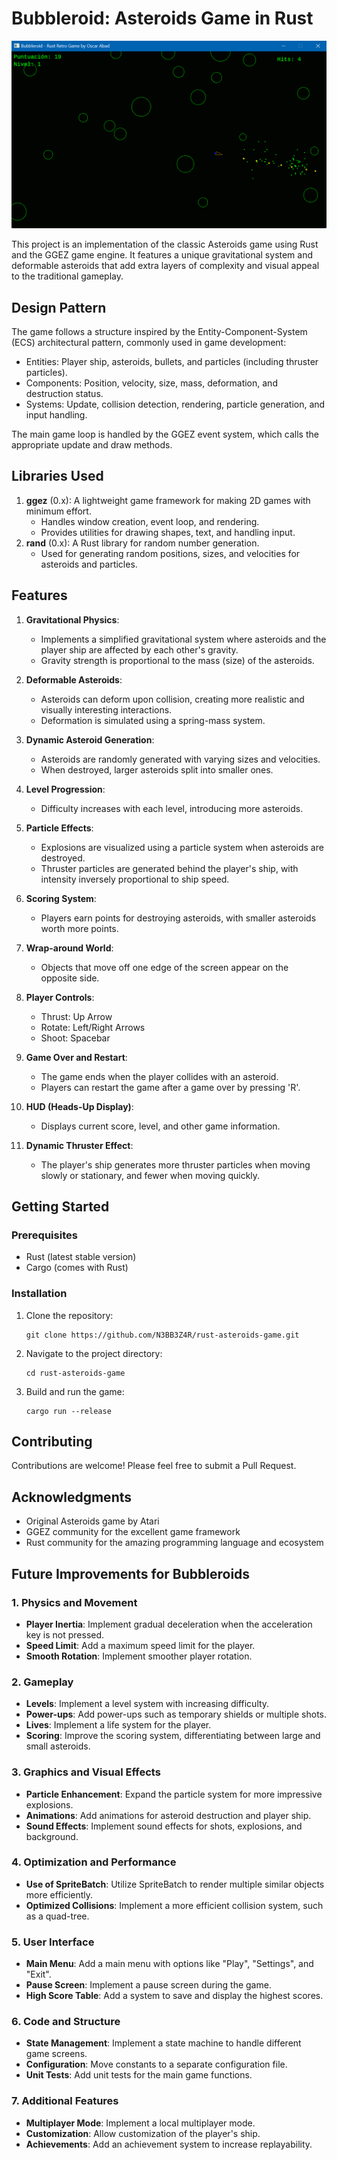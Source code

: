 # Bubbleroid: Asteroids Game in Rust

![Bubbleroid Screenshot](screenshot.png)

This project is an implementation of the classic Asteroids game using Rust and the GGEZ game engine. It features a unique gravitational system and deformable asteroids that add extra layers of complexity and visual appeal to the traditional gameplay.

## Design Pattern

The game follows a structure inspired by the Entity-Component-System (ECS) architectural pattern, commonly used in game development:

- Entities: Player ship, asteroids, bullets, and particles (including thruster particles).
- Components: Position, velocity, size, mass, deformation, and destruction status.
- Systems: Update, collision detection, rendering, particle generation, and input handling.

The main game loop is handled by the GGEZ event system, which calls the appropriate update and draw methods.

## Libraries Used

1. **ggez** (0.x): A lightweight game framework for making 2D games with minimum effort.
   - Handles window creation, event loop, and rendering.
   - Provides utilities for drawing shapes, text, and handling input.
2. **rand** (0.x): A Rust library for random number generation.
   - Used for generating random positions, sizes, and velocities for asteroids and particles.

## Features

1. **Gravitational Physics**:
   - Implements a simplified gravitational system where asteroids and the player ship are affected by each other's gravity.
   - Gravity strength is proportional to the mass (size) of the asteroids.

2. **Deformable Asteroids**:
   - Asteroids can deform upon collision, creating more realistic and visually interesting interactions.
   - Deformation is simulated using a spring-mass system.

3. **Dynamic Asteroid Generation**:
   - Asteroids are randomly generated with varying sizes and velocities.
   - When destroyed, larger asteroids split into smaller ones.

4. **Level Progression**:
   - Difficulty increases with each level, introducing more asteroids.

5. **Particle Effects**:
   - Explosions are visualized using a particle system when asteroids are destroyed.
   - Thruster particles are generated behind the player's ship, with intensity inversely proportional to ship speed.

6. **Scoring System**:
   - Players earn points for destroying asteroids, with smaller asteroids worth more points.

7. **Wrap-around World**:
   - Objects that move off one edge of the screen appear on the opposite side.

8. **Player Controls**:
   - Thrust: Up Arrow
   - Rotate: Left/Right Arrows
   - Shoot: Spacebar

9. **Game Over and Restart**:
   - The game ends when the player collides with an asteroid.
   - Players can restart the game after a game over by pressing 'R'.

10. **HUD (Heads-Up Display)**:
    - Displays current score, level, and other game information.

11. **Dynamic Thruster Effect**:
    - The player's ship generates more thruster particles when moving slowly or stationary, and fewer when moving quickly.

## Getting Started

### Prerequisites

- Rust (latest stable version)
- Cargo (comes with Rust)

### Installation

1. Clone the repository:
   ```
   git clone https://github.com/N3BB3Z4R/rust-asteroids-game.git
   ```
2. Navigate to the project directory:
   ```
   cd rust-asteroids-game
   ```
3. Build and run the game:
   ```
   cargo run --release
   ```

## Contributing

Contributions are welcome! Please feel free to submit a Pull Request.


## Acknowledgments

- Original Asteroids game by Atari
- GGEZ community for the excellent game framework
- Rust community for the amazing programming language and ecosystem


## Future Improvements for Bubbleroids

### 1. Physics and Movement
- **Player Inertia**: Implement gradual deceleration when the acceleration key is not pressed.
- **Speed Limit**: Add a maximum speed limit for the player.
- **Smooth Rotation**: Implement smoother player rotation.

### 2. Gameplay
- **Levels**: Implement a level system with increasing difficulty.
- **Power-ups**: Add power-ups such as temporary shields or multiple shots.
- **Lives**: Implement a life system for the player.
- **Scoring**: Improve the scoring system, differentiating between large and small asteroids.

### 3. Graphics and Visual Effects
- **Particle Enhancement**: Expand the particle system for more impressive explosions.
- **Animations**: Add animations for asteroid destruction and player ship.
- **Sound Effects**: Implement sound effects for shots, explosions, and background.

### 4. Optimization and Performance
- **Use of SpriteBatch**: Utilize SpriteBatch to render multiple similar objects more efficiently.
- **Optimized Collisions**: Implement a more efficient collision system, such as a quad-tree.

### 5. User Interface
- **Main Menu**: Add a main menu with options like "Play", "Settings", and "Exit".
- **Pause Screen**: Implement a pause screen during the game.
- **High Score Table**: Add a system to save and display the highest scores.

### 6. Code and Structure
- **State Management**: Implement a state machine to handle different game screens.
- **Configuration**: Move constants to a separate configuration file.
- **Unit Tests**: Add unit tests for the main game functions.

### 7. Additional Features
- **Multiplayer Mode**: Implement a local multiplayer mode.
- **Customization**: Allow customization of the player's ship.
- **Achievements**: Add an achievement system to increase replayability.